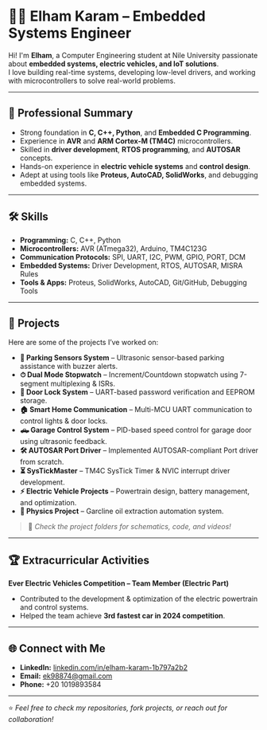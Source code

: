 # 👩‍💻 Elham Karam – Embedded Systems Engineer

Hi! I'm **Elham**, a Computer Engineering student at Nile University passionate about **embedded systems, electric vehicles, and IoT solutions**.  
I love building real-time systems, developing low-level drivers, and working with microcontrollers to solve real-world problems.  

---

## 🧾 Professional Summary
- Strong foundation in **C, C++, Python**, and **Embedded C Programming**.
- Experience in **AVR** and **ARM Cortex-M (TM4C)** microcontrollers.
- Skilled in **driver development**, **RTOS programming**, and **AUTOSAR** concepts.
- Hands-on experience in **electric vehicle systems** and **control design**.
- Adept at using tools like **Proteus, AutoCAD, SolidWorks**, and debugging embedded systems.

---

## 🛠 Skills
- **Programming:** C, C++, Python  
- **Microcontrollers:** AVR (ATmega32), Arduino, TM4C123G  
- **Communication Protocols:** SPI, UART, I2C, PWM, GPIO, PORT, DCM  
- **Embedded Systems:** Driver Development, RTOS, AUTOSAR, MISRA Rules  
- **Tools & Apps:** Proteus, SolidWorks, AutoCAD, Git/GitHub, Debugging Tools  

---

## 📂 Projects
Here are some of the projects I’ve worked on:

- **🚗 Parking Sensors System** – Ultrasonic sensor-based parking assistance with buzzer alerts.  
- **⏱ Dual Mode Stopwatch** – Increment/Countdown stopwatch using 7-segment multiplexing & ISRs.  
- **🔐 Door Lock System** – UART-based password verification and EEPROM storage.  
- **🏠 Smart Home Communication** – Multi-MCU UART communication to control lights & door locks.  
- **🛻 Garage Control System** – PID-based speed control for garage door using ultrasonic feedback.  
- **🛠 AUTOSAR Port Driver** – Implemented AUTOSAR-compliant Port driver from scratch.  
- **⏳ SysTickMaster** – TM4C SysTick Timer & NVIC interrupt driver development.  
- **⚡ Electric Vehicle Projects** – Powertrain design, battery management, and optimization.  
- **🔬 Physics Project** – Garcline oil extraction automation system.

> 📸 *Check the project folders for schematics, code, and videos!*

---

## 🏆 Extracurricular Activities
**Ever Electric Vehicles Competition – Team Member (Electric Part)**  
- Contributed to the development & optimization of the electric powertrain and control systems.  
- Helped the team achieve **3rd fastest car in 2024 competition**.  

---

## 🌐 Connect with Me
- **LinkedIn:** [linkedin.com/in/elham-karam-1b797a2b2](https://www.linkedin.com/in/elham-karam-1b797a2b2/)  
- **Email:** ek98874@gmail.com  
- **Phone:** +20 1019893584  

---

⭐ *Feel free to check my repositories, fork projects, or reach out for collaboration!*
